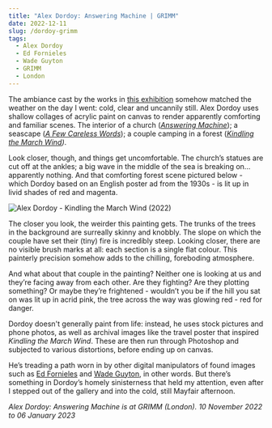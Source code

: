 ```yaml
---
title: "Alex Dordoy: Answering Machine | GRIMM"
date: 2022-12-11
slug: /dordoy-grimm
tags:
  - Alex Dordoy
  - Ed Fornieles
  - Wade Guyton
  - GRIMM
  - London
---
```


The ambiance cast by the works in [this exhibition](https://grimmgallery.com/exhibitions/236-alex-dordoy-answering-machine/) somehow matched the weather on the day I went: cold, clear and uncannily still. Alex Dordoy uses shallow collages of acrylic paint on canvas to render apparently comforting and familiar scenes. The interior of a church (*[Answering Machine](https://grimmgallery.com/exhibitions/236/works/artworks-23265-alex-dordoy-answering-machine-2022/)*); a seascape (*[A Few Careless Words](https://grimmgallery.com/exhibitions/236/works/artworks-23261-alex-dordoy-a-few-careless-words-2022/)*); a couple camping in a forest (*[Kindling the March Wind](https://grimmgallery.com/exhibitions/236/works/artworks-23264-alex-dordoy-kindling-the-march-wind-2022/))*.

Look closer, though, and things get uncomfortable. The church’s statues are cut off at the ankles; a big wave in the middle of the sea is breaking on… apparently nothing. And that comforting forest scene pictured below - which Dordoy based on an English poster ad from the 1930s - is lit up in livid shades of red and magenta.

![Alex Dordoy - Kindling the March Wind (2022)](/grimm-dordoy-1.jpeg)

The closer you look, the weirder this painting gets. The trunks of the trees in the background are surreally skinny and knobbly. The slope on which the couple have set their (tiny) fire is incredibly steep. Looking closer, there are no visible brush marks at all: each section is a single flat colour. This painterly precision somehow adds to the chilling, foreboding atmosphere.

And what about that couple in the painting? Neither one is looking at us and they’re facing away from each other. Are they fighting? Are they plotting something? Or maybe they’re frightened - wouldn’t you be if the hill you sat on was lit up in acrid pink, the tree across the way was glowing red - red for danger.

Dordoy doesn't generally paint from life: instead, he uses stock pictures and phone photos, as well as archival images like the travel poster that inspired *Kindling the March Wind*. These are then run through Photoshop and subjected to various distortions, before ending up on canvas.

He’s treading a path worn in by other digital manipulators of found images such as [Ed Fornieles](/fornieles-carlos) and [Wade Guyton](/guyton-moma), in other words. But there’s something in Dordoy’s homely sinisterness that held my attention, even after I stepped out of the gallery and into the cold, still Mayfair afternoon.

*Alex Dordoy: Answering Machine is at GRIMM (London). 10 November 2022 to 06 January 2023*

